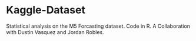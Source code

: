 # Kaggle-Dataset
Statistical analysis on the M5 Forcasting dataset. Code in R.
A Collaboration with Dustin Vasquez and Jordan Robles.
